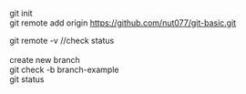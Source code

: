 git init<br>
git remote add origin https://github.com/nut077/git-basic.git

git remote -v  //check status<br><br>
create new branch<br>
git check -b branch-example<br>
git status
